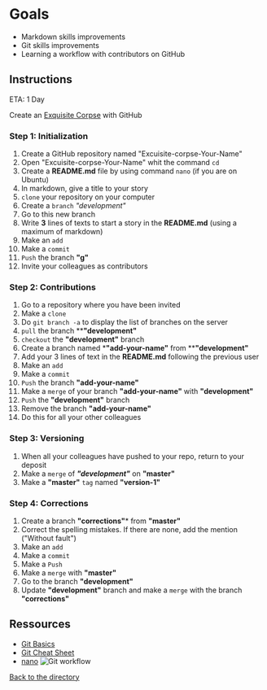 # Goals

- Markdown skills improvements
- Git skills improvements
- Learning a workflow with contributors on GitHub

## Instructions

ETA: 1 Day

Create an [Exquisite Corpse](https://en.wikipedia.org/wiki/Exquisite_corpse) with GitHub

### Step 1: Initialization

1. Create a GitHub repository named "Excuisite-corpse-Your-Name"
2. Open "Excuisite-corpse-Your-Name" whit the command `cd`
3. Create a **README.md** file by using command `nano` (if you are on Ubuntu)
4. In markdown, give a title to your story
5. `clone` your repository on your computer
6. Create a `branch` _"development"_
7. Go to this new branch
8. Write **3** lines of texts to start a story in the **README.md** (using a maximum of markdown)
9. Make an `add`
10. Make a `commit`
11. `Push` the branch **"g"**
12. Invite your colleagues as contributors

### Step 2: Contributions

1. Go to a repository where you have been invited
2. Make a `clone`
3. Do `git branch -a` to display the list of branches on the server
4. `pull` the branch ****"development"**
5. `checkout` the **"development"** branch
6. Create a branch named *******"add-your-name"****** from ****"development"**
7. Add your 3 lines of text in the **README.md** following the previous user
8. Make an `add`
9. Make a `commit`
10. `Push` the branch **"add-your-name"**
11. Make a `merge` of your branch **"add-your-name"** with **"development"**
12. `Push` the **"development"** branch
13. Remove the branch __"add-your-name"__
14. Do this for all your other colleagues

### Step 3: Versioning

1. When all your colleagues have pushed to your repo, return to your deposit
2. Make a `merge` of ***"development"*** on **"master"**
3. Make a **"master"** `tag` named **"version-1"**

### Step 4: Corrections

1. Create a branch **"corrections"*** from **"master"**
2. Correct the spelling mistakes. If there are none, add the mention ("Without fault")
3. Make an `add`
4. Make a `commit`
5. Make a `Push`
6. Make a `merge` with **"master"**
7. Go to the branch **"development"**
8. Update **"development"** branch and make a `merge` with the branch **"corrections"**

## Ressources

- [Git Basics](https://rogerdudler.github.io/git-guide/index.fr.html)
- [Git Cheat Sheet](https://rogerdudler.github.io/git-guide/files/git_cheat_sheet.pdf)
- [nano](https://help.ubuntu.com/community/Nano?_ga=2.171475168.110155971.1536746343-1962823923.1536746343)
![Git workflow](http://blog.launchdarkly.com/wp-content/uploads/2016/07/Slide2.jpg)

[Back to the directory](./)
